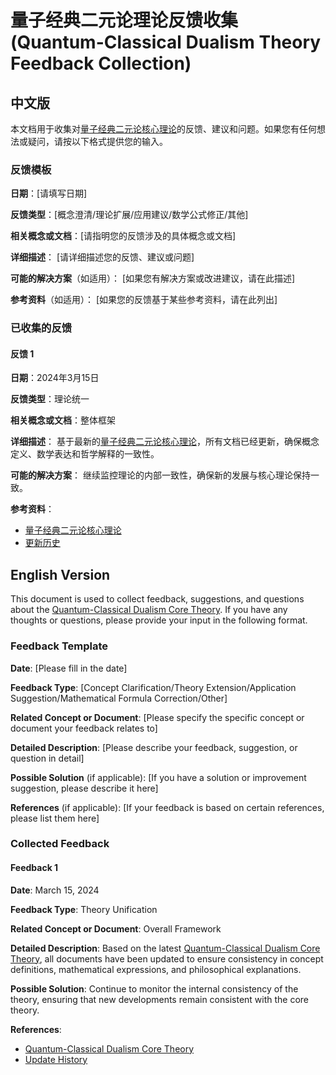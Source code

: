 # 量子经典二元论理论反馈收集 (Quantum-Classical Dualism Theory Feedback Collection)

## 中文版

本文档用于收集对[量子经典二元论核心理论](../core.md)的反馈、建议和问题。如果您有任何想法或疑问，请按以下格式提供您的输入。

### 反馈模板

**日期**：[请填写日期]

**反馈类型**：[概念澄清/理论扩展/应用建议/数学公式修正/其他]

**相关概念或文档**：[请指明您的反馈涉及的具体概念或文档]

**详细描述**：
[请详细描述您的反馈、建议或问题]

**可能的解决方案**（如适用）：
[如果您有解决方案或改进建议，请在此描述]

**参考资料**（如适用）：
[如果您的反馈基于某些参考资料，请在此列出]

### 已收集的反馈

#### 反馈 1

**日期**：2024年3月15日

**反馈类型**：理论统一

**相关概念或文档**：整体框架

**详细描述**：
基于最新的[量子经典二元论核心理论](../core.md)，所有文档已经更新，确保概念定义、数学表达和哲学解释的一致性。

**可能的解决方案**：
继续监控理论的内部一致性，确保新的发展与核心理论保持一致。

**参考资料**：
- [量子经典二元论核心理论](../core.md)
- [更新历史](../update_history.md)

## English Version

This document is used to collect feedback, suggestions, and questions about the [Quantum-Classical Dualism Core Theory](../core.md). If you have any thoughts or questions, please provide your input in the following format.

### Feedback Template

**Date**: [Please fill in the date]

**Feedback Type**: [Concept Clarification/Theory Extension/Application Suggestion/Mathematical Formula Correction/Other]

**Related Concept or Document**: [Please specify the specific concept or document your feedback relates to]

**Detailed Description**:
[Please describe your feedback, suggestion, or question in detail]

**Possible Solution** (if applicable):
[If you have a solution or improvement suggestion, please describe it here]

**References** (if applicable):
[If your feedback is based on certain references, please list them here]

### Collected Feedback

#### Feedback 1

**Date**: March 15, 2024

**Feedback Type**: Theory Unification

**Related Concept or Document**: Overall Framework

**Detailed Description**:
Based on the latest [Quantum-Classical Dualism Core Theory](../core.md), all documents have been updated to ensure consistency in concept definitions, mathematical expressions, and philosophical explanations.

**Possible Solution**:
Continue to monitor the internal consistency of the theory, ensuring that new developments remain consistent with the core theory.

**References**:
- [Quantum-Classical Dualism Core Theory](../core.md)
- [Update History](../update_history.md)

